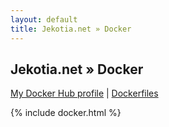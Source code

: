 ```yaml
---
layout: default
title: Jekotia.net » Docker
---
```


## Jekotia.net » Docker
[My Docker Hub profile](https://hub.docker.com/u/jekotia/) | [Dockerfiles](https://github.com/Jekotia/saturn/tree/master/Dockerfiles)

{% include docker.html %}
